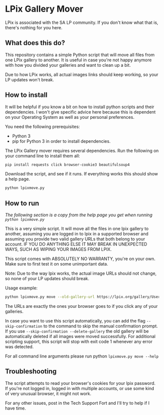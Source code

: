 # LPix Gallery Mover

LPix is associated with the SA LP community. If you don't know what that is, there's nothing for you here.

## What does this do?
This repository contains a simple Python script that will move all files from one LPix gallery to another.
It is useful in case you're not happy anymore with how you divided your galleries and want to clean up a bit.

Due to how LPix works, all actual images links should keep working, so your LP updates won't break.

## How to install

It will be helpful if you know a bit on how to install python scripts and their dependencies.
I won't give specific advice here because this is dependent on your Operating System as well as your personal preferences.

You need the following prerequisites:
- Python 3
- pip for Python 3 in order to install dependencies.

The LPix Gallery mover requires several dependencies. Run the following on your command line to install them all:
```sh
pip install requests click browser-cookie3 beautifulsoup4
```

Download the script, and see if it runs. If everything works this should show a help page.
```sh
python lpixmove.py
```

## How to run

*The following section is a copy from the help page you get when running `python lpixmove.py`*

This is a very simple script. It will move all the files in one lpix gallery to another, assuming you are logged in to lpix in a supported browser and assuming you provide two valid gallery URLs that both belong to your account. IF YOU DO ANYTHING ELSE IT MAY BREAK IN UNEXPECTED WAYS, SUCH AS WIPING YOUR IMAGES FROM LPIX.

This script comes with ABSOLUTELY NO WARRANTY, you're on your own. Make sure to first test it on some unimportant data.

Note: Due to the way lpix works, the actual image URLs should not change, so none of your LP updates should break.

Usage example: 
```sh
python lpixmove.py move --old-gallery-url https://lpix.org/gallery/User+Name/12345 --new-gallery-url https://lpix.org/gallery/User+Name/98765
```

The URLs are exactly the ones your browser goes to if you click any of your galleries.

In case you want to use this script automatically, you can add the flag `--skip-confirmation` to the command to skip the manual confirmation prompt.
If you use `--skip-confirmation --delete-gallery` the old gallery will be automatically deleted if all images were moved successfully. For additional
scripting support, this script will stop with exit code 1 whenever any error was detected.

For all command line arguments please run python `lpixmove.py move --help`

## Troubleshooting

The script attempts to read your browser's cookies for your lpix password. If you're not logged in, logged in with multiple accounts, or use some kind of very unusual
browser, it might not work.

For any other issues, post in the Tech Support Fort and I'll try to help if I have time.


